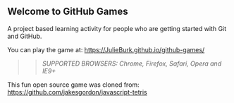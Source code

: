 ## Welcome to GitHub Games

A project based learning activity for people who are getting started with Git and GitHub.

You can play the game at: https://JulieBurk.github.io/github-games/

>> _*SUPPORTED BROWSERS*: Chrome, Firefox, Safari, Opera and IE9+_

This fun open source game was cloned from: https://github.com/jakesgordon/javascript-tetris
